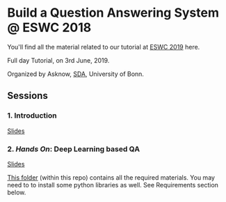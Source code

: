 # Build a Question Answering System @ ESWC 2018

You'll find all the material related to our tutorial at [ESWC 2019](https://2019.eswc-conferences.org/) here.

Full day Tutorial, on 3rd June, 2019.

Organized by Asknow, [SDA](sda.tech), University of Bonn. 

## Sessions

### 1. Introduction
[Slides](slides/Session%201%20-%20Introduction.pdf)


### 2. _Hands On_: Deep Learning based QA
[Slides](slides/Session%204%20_%20Hands%20on%20with%20Deep%20Learning%20for%20QA.pdf)

[This folder](session4/) (within this repo) contains all the required materials. 
You may need to to install some python libraries as well. See Requirements section below.

